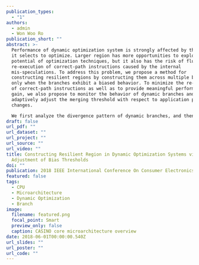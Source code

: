 ```yaml
---
publication_types:
  - "1"
authors:
  - admin
  - Won Woo Ro
publication_short: ""
abstract: >-
  Performance of dynamic optimization system is strongly affected by the region
  it selects to optimize. Larger region has more opportunities to exploit the
  potential of optimization techniques, but it also has the risk of flushing and
  re-execution of correct-path instructions caused by the internal
  mis-speculations. To address this problem, we propose a method for
  constructing resilient regions by constructing them across multiple branches
  only when the branches exhibit a biased behavior. To minimize the re-execution
  of correct-path instructions as well as to provide meaningful performance
  gain, we also propose to monitor the behavior of dynamic branches and
  adaptively adjust the merging threshold with respect to application phase
  changes.

  We first analyze the divergence pattern of dynamic branches, and then describe proposed region construction techniques (static and dynamic methods). Our evaluation results show that the proposed design with dynamic adjustment scheme shows the best coverage (over 85%) with negligible performance degradation.
draft: false
url_pdf: ""
url_dataset: ""
url_project: ""
url_source: ""
url_video: ""
title: Constructing Resilient Region in Dynamic Optimization Systems via Dynamic
  Adjustment of Bias Thresholds
doi: ""
publication: 2018 IEEE International Conference On Consumer Electronics Asia (ICCE-ASIA)
featured: false
tags:
  - CPU
  - Microarchitecture
  - Dynamic Optimization
  - Branch
image:
  filename: featured.png
  focal_point: Smart
  preview_only: false
  caption: CASINO core microarchitecture overview
date: 2018-06-01T00:00:00.540Z
url_slides: ""
url_poster: ""
url_code: ""
---
```

